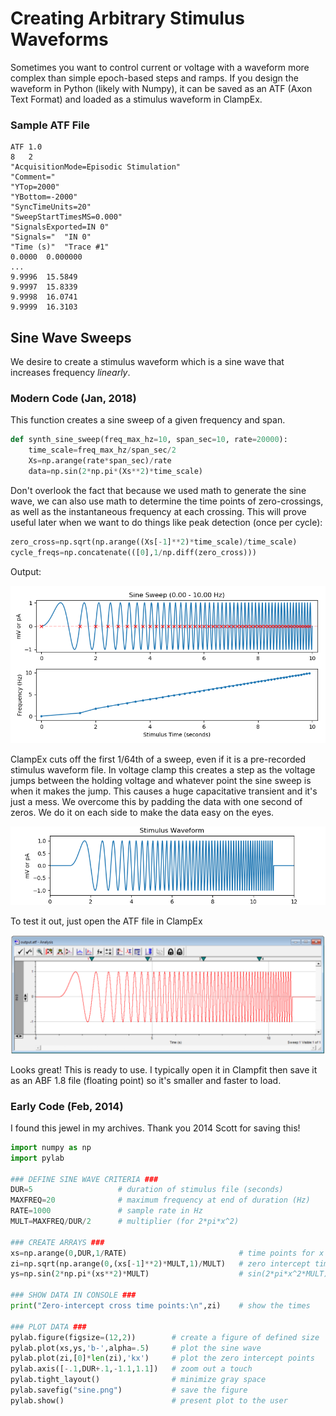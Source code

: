 # Creating Arbitrary Stimulus Waveforms
Sometimes you want to control current or voltage with a waveform more complex than simple epoch-based steps and ramps. If you design the waveform in Python (likely with Numpy), it can be saved as an ATF (Axon Text Format) and loaded as a stimulus waveform in ClampEx.

### Sample ATF File
```
ATF	1.0
8	2     
"AcquisitionMode=Episodic Stimulation"
"Comment="
"YTop=2000"
"YBottom=-2000"
"SyncTimeUnits=20"
"SweepStartTimesMS=0.000"
"SignalsExported=IN 0"
"Signals="	"IN 0"
"Time (s)"	"Trace #1"
0.0000  0.000000
...
9.9996	15.5849
9.9997	15.8339
9.9998	16.0741
9.9999	16.3103
```

## Sine Wave Sweeps
We desire to create a stimulus waveform which is a sine wave that increases frequency _linearly_. 


### Modern Code (Jan, 2018)

This function creates a sine sweep of a given frequency and span.

```python
def synth_sine_sweep(freq_max_hz=10, span_sec=10, rate=20000):
    time_scale=freq_max_hz/span_sec/2
    Xs=np.arange(rate*span_sec)/rate
    data=np.sin(2*np.pi*(Xs**2)*time_scale)
```

Don't overlook the fact that because we used math to generate the sine wave, we can also use math to determine the time points of zero-crossings, as well as the instantaneous frequency at each crossing. This will prove useful later when we want to do things like peak detection (once per cycle):

```python
zero_cross=np.sqrt(np.arange((Xs[-1]**2)*time_scale)/time_scale)
cycle_freqs=np.concatenate(([0],1/np.diff(zero_cross)))
```

Output:

![](src/sine-sweep.png)

ClampEx cuts off the first 1/64th of a sweep, even if it is a pre-recorded stimulus waveform file. In voltage clamp this creates a step as the voltage jumps between the holding voltage and whatever point the sine sweep is when it makes the jump. This causes a huge capacitative transient and it's just a mess. We overcome this by padding the data with one second of zeros. We do it on each side to make the data easy on the eyes.

![](src/stimulus-waveform.png)

To test it out, just open the ATF file in ClampEx

![](src/sine-clampfit.png)

Looks great! This is ready to use. I typically open it in Clampfit then save it as an ABF 1.8 file (floating point) so it's smaller and faster to load.

### Early Code (Feb, 2014)
I found this jewel in my archives. Thank you 2014 Scott for saving this!

```python
import numpy as np
import pylab

### DEFINE SINE WAVE CRITERIA ###
DUR=5                   # duration of stimulus file (seconds)
MAXFREQ=20              # maximum frequency at end of duration (Hz)
RATE=1000               # sample rate in Hz
MULT=MAXFREQ/DUR/2      # multiplier (for 2*pi*x^2)

### CREATE ARRAYS ###
xs=np.arange(0,DUR,1/RATE)                         # time points for x axis
zi=np.sqrt(np.arange(0,(xs[-1]**2)*MULT,1)/MULT)   # zero intercept times
ys=np.sin(2*np.pi*(xs**2)*MULT)                    # sin(2*pi*x^2*MULT)

### SHOW DATA IN CONSOLE ###
print("Zero-intercept cross time points:\n",zi)    # show the times

### PLOT DATA ###
pylab.figure(figsize=(12,2))        # create a figure of defined size
pylab.plot(xs,ys,'b-',alpha=.5)     # plot the sine wave
pylab.plot(zi,[0]*len(zi),'kx')     # plot the zero intercept points
pylab.axis([-.1,DUR+.1,-1.1,1.1])   # zoom out a touch
pylab.tight_layout()                # minimize gray space
pylab.savefig("sine.png")           # save the figure
pylab.show()                        # present plot to the user
```
